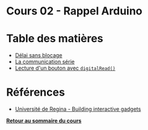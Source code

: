 # Cours 02 - Rappel Arduino <!-- omit in toc -->

# Table des matières <!-- omit in toc -->
- [Délai sans blocage](01_delai_sans_delay.md)
- [La communication série](02_comm_serie.md)
- [Lecture d'un bouton avec `digitalRead()`](03_lecture_du_bouton.md)

# Références
- [Université de Regina - Building interactive gadgets](https://www.labs.cs.uregina.ca/207/)

**[Retour au sommaire du cours](../README.md)**